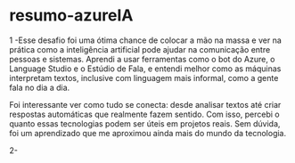 # resumo-azureIA

1 -Esse desafio foi uma ótima chance de colocar a mão na massa e ver na prática como a inteligência artificial pode ajudar na comunicação entre pessoas e sistemas. Aprendi a usar ferramentas como o bot do Azure, o Language Studio e o Estúdio de Fala, e entendi melhor como as máquinas interpretam textos, inclusive com linguagem mais informal, como a gente fala no dia a dia.

Foi interessante ver como tudo se conecta: desde analisar textos até criar respostas automáticas que realmente fazem sentido. Com isso, percebi o quanto essas tecnologias podem ser úteis em projetos reais. Sem dúvida, foi um aprendizado que me aproximou ainda mais do mundo da tecnologia.

2- 
